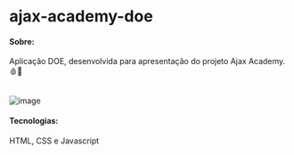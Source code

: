 # ajax-academy-doe

#### Sobre: 
Aplicação DOE, desenvolvida para apresentação do projeto Ajax Academy. 🩸💉 <br/>

##

![image](https://user-images.githubusercontent.com/66935004/141665605-59dd23ab-ed8b-421e-a8b4-d6dbc8b02946.png)

#### Tecnologias:
HTML, CSS e Javascript
